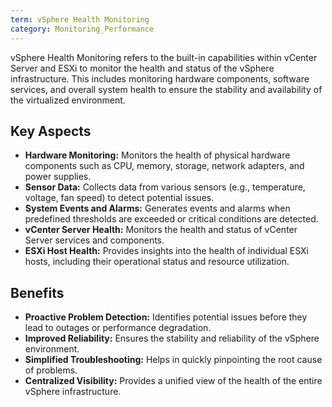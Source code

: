 ```yaml
---
term: vSphere Health Monitoring
category: Monitoring_Performance
---
```


vSphere Health Monitoring refers to the built-in capabilities within vCenter Server and ESXi to monitor the health and status of the vSphere infrastructure. This includes monitoring hardware components, software services, and overall system health to ensure the stability and availability of the virtualized environment.

## Key Aspects

*   **Hardware Monitoring:** Monitors the health of physical hardware components such as CPU, memory, storage, network adapters, and power supplies.
*   **Sensor Data:** Collects data from various sensors (e.g., temperature, voltage, fan speed) to detect potential issues.
*   **System Events and Alarms:** Generates events and alarms when predefined thresholds are exceeded or critical conditions are detected.
*   **vCenter Server Health:** Monitors the health and status of vCenter Server services and components.
*   **ESXi Host Health:** Provides insights into the health of individual ESXi hosts, including their operational status and resource utilization.

## Benefits

*   **Proactive Problem Detection:** Identifies potential issues before they lead to outages or performance degradation.
*   **Improved Reliability:** Ensures the stability and reliability of the vSphere environment.
*   **Simplified Troubleshooting:** Helps in quickly pinpointing the root cause of problems.
*   **Centralized Visibility:** Provides a unified view of the health of the entire vSphere infrastructure.
